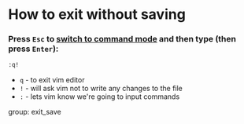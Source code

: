# How to exit without saving

### Press `Esc` to [switch to command mode](/vim/how-to-switch-to-command-mode) and then type (then press `Enter`):

```bash
:q!
```

- `q` - to exit vim editor
- `!` - will ask vim not to write any changes to the file
- `:` - lets vim know we're going to input commands

group: exit_save


